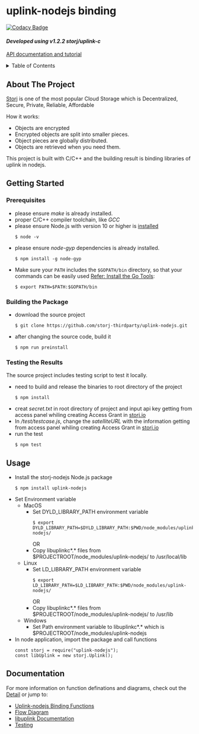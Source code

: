 # <b>uplink-nodejs binding</b>

[![Codacy Badge](https://api.codacy.com/project/badge/Grade/6acbf8b6d3dc42e98a30df0324334ca2)](https://app.codacy.com/gh/storj-thirdparty/uplink-nodejs?utm_source=github.com&utm_medium=referral&utm_content=storj-thirdparty/uplink-nodejs&utm_campaign=Badge_Grade_Dashboard)

#### *Developed using v1.2.2 storj/uplink-c*

[API documentation and tutorial](https://storj-thirdparty.github.io/uplink-nodejs/#/)

<!-- TABLE OF CONTENTS -->
<details>
  <summary>Table of Contents</summary>
  <ol>
    <li>
      <a href="#about-the-project">About The Project</a>
      <ul>
        <li><a href="#built-with">Built With</a></li>
      </ul>
    </li>
    <li>
      <a href="#getting-started">Getting Started</a>
      <ul>
        <li><a href="#prerequisites">Prerequisites</a></li>
        <li><a href="#installation">Installation</a></li>
      </ul>
    </li>
    <li><a href="#usage">Usage</a></li>
    <li><a href="#roadmap">Roadmap</a></li>
    <li><a href="#contributing">Contributing</a></li>
    <li><a href="#license">License</a></li>
    <li><a href="#contact">Contact</a></li>
    <li><a href="#acknowledgments">Acknowledgments</a></li>
  </ol>
</details>



<!-- ABOUT THE PROJECT -->
## <b> About The Project </b>

[Storj](https://storj.io) is one of the most popular Cloud Storage which is  Decentralized, Secure, Private, Reliable, Affordable

How it works: 
* Objects are encrypted
* Encrypted objects are split into smaller pieces.
* Object pieces are globally distributed.
* Objects are retrieved when you need them.

This project is built with C/C++ and the building result is binding libraries of uplink in nodejs.


## <b> Getting Started </b>

### Prerequisites
 * please ensure *make* is already installed.
 * proper C/C++ compiler toolchain, like *GCC*
 * please ensure Node.js with version 10 or higher is [installed](https://nodejs.org/en/download/)
    ```
    $ node -v
    ```
 * please ensure *node-gyp* dependencies is already installed.
    ```
    $ npm install -g node-gyp
    ```
  * Make sure your `PATH` includes the `$GOPATH/bin` directory, so that your commands can be easily used [Refer: Install the Go Tools](https://golang.org/doc/install):
    ```
    $ export PATH=$PATH:$GOPATH/bin
    ```

### Building the Package
 * download the source project
    ```
    $ git clone https://github.com/storj-thirdparty/uplink-nodejs.git
    ```
* after changing the source code, build it
  ```
  $ npm run preinstall
  ```

### Testing the Results
The source project includes testing script to test it locally.
* need to build and release the binaries to root directory of the project
  ```
  $ npm install
  ```
* creat *secret.txt* in root directory of project and input api key getting from access panel whiling creating Access Grant in [storj.io](https://storj.io)
* In */test/testcase.js*, change the *satelliteURL* with the information getting from access panel whiling creating Access Grant in [storj.io](https://storj.io)
* run the test
  ```
  $ npm test
  ```

## <b> Usage </b>
* Install the storj-nodejs Node.js package
  ```
  $ npm install uplink-nodejs
  ```
* Set Environment variable
  * MacOS
    * Set DYLD_LIBRARY_PATH  environment variable
      ```
      $ export  DYLD_LIBRARY_PATH=$DYLD_LIBRARY_PATH:$PWD/node_modules/uplink-nodejs/
      ```
      OR
    * Copy libuplinkc*.* files from $PROJECTROOT/node_modules/uplink-nodejs/ to /usr/local/lib
  * Linux
    * Set LD_LIBRARY_PATH  environment variable
      ```
      $ export LD_LIBRARY_PATH=$LD_LIBRARY_PATH:$PWD/node_modules/uplink-nodejs/
      ```
      OR
    * Copy libuplinkc*.* files from $PROJECTROOT/node_modules/uplink-nodejs/ to /usr/lib
   * Windows
     * Set Path environment variable to libuplinkc*.* which is  $PROJECTROOT/node_modules/uplink-nodejs
* In node application, import the package and call functions
  ```
  const storj = require("uplink-nodejs");
  const libUplink = new storj.Uplink();
  ```

## <b>Documentation</b>
For more information on function definations and diagrams, check out the [Detail](https://github.com/storj-thirdparty/uplink-nodejs/wiki/Home) or jump to:
* [Uplink-nodejs Binding Functions](https://github.com/storj-thirdparty/uplink-nodejs/wiki/#binding-functions)
* [Flow Diagram](https://github.com/storj-thirdparty/uplink-nodejs/wiki/#flow-diagram)
* [libuplink Documentation](https://godoc.org/storj.io/uplink)
* [Testing](https://github.com/storj-thirdparty/uplink-nodejs/wiki/#testing)
